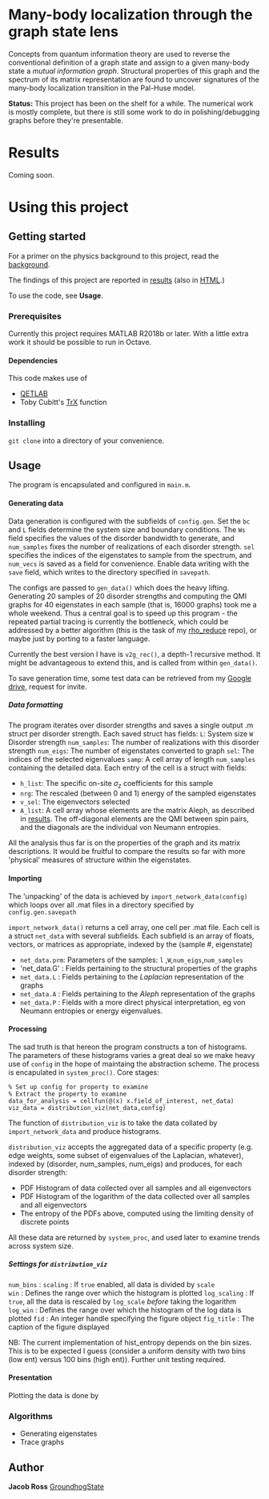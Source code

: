 # Many-body localization through the graph state lens

Concepts from quantum information theory are used to reverse the conventional definition of a graph state and assign to a given many-body state a *mutual information graph*. Structural properties of this graph and the spectrum of its matrix representation are found to uncover signatures of the many-body localization transition in the Pal-Huse model.

**Status:** This project has been on the shelf for a while. The numerical work is mostly complete, but there is still some work to do in polishing/debugging graphs before they're presentable. 

# Results

Coming soon.

# Using this project

## Getting started

For a primer on the physics background to this project, read the [background](ref/background.md).

The findings of this project are reported in [results](ref/results.md) (also in [HTML](ref/results.html).)

To use the code, see **Usage**.

### Prerequisites

Currently this project requires MATLAB R2018b or later. With a little extra work it should be possible to run in Octave.

#### Dependencies

This code makes use of
* [QETLAB](https://github.com/nathanieljohnston/QETLAB)
* Toby Cubitt's [TrX](http://www.dr-qubit.org/matlab/TrX.m) function  

### Installing

`git clone` into a directory of your convenience.

## Usage

The program is encapsulated and configured in `main.m`.

#### Generating data
Data generation is configured with the subfields of `config.gen`.
Set the `bc` and `L` fields determine the system size and boundary conditions.
The `Ws` field specifies the values of the disorder bandwidth to generate, and `num_samples` fixes the number of realizations of each disorder strength. `sel` specifies the indices of the eigenstates to sample from the spectrum, and `num_vecs` is saved as a field for convenience. Enable data writing with the `save` field, which writes to the directory specified in `savepath`.

The configs are passed to `gen_data()` which does the heavy lifting. Generating 20 samples of 20 disorder strengths and computing the QMI graphs for 40 eigenstates in each sample (that is, 16000 graphs) took me a whole weekend. Thus a central goal is to speed up this program - the repeated partial tracing is currently the bottleneck, which could be addressed by a better algorithm (this is the task of my [rho_reduce](https://github.com/groundhogstate/rho_reduce) repo), or maybe just by porting to a faster language.

Currently the best version I have is `v2g_rec()`, a depth-1 recursive method. It might be advantageous to extend this, and is called from within `gen_data()`.

To save generation time, some test data can be retrieved from my [Google drive](https://drive.google.com/open?id=1AL4ht4CKF_xUYg2D3hfJzdQP8q6KcRUO), request for invite.

##### Data formatting
The program iterates over disorder strengths and saves a single output .m struct per disorder strength. Each saved struct has fields:
`L`: System size
`W` Disorder strength
`num_samples`: The number of realizations with this disorder strength
`num_eigs`: The number of eigenstates converted to graph
`sel`: The indices of the selected eigenvalues
`samp`: A cell array of length `num_samples` containing the detailed data. Each entry of the cell is a struct with fields:
  * `h_list`: The specific on-site $\sigma_z$ coefficients for this sample
  * `nrg`: The rescaled (between 0 and 1) energy of the sampled eigenstates
  * `v_sel`: The eigenvectors selected
  * `A_list`: A cell array whose elements are the matrix Aleph, as described in [results](/ref/results.md). The off-diagonal elements are the QMI between spin pairs, and the diagonals are the individual von Neumann entropies.

All the analysis thus far is on the properties of the graph and its matrix descriptions. It would be fruitful to compare the results so far with more 'physical' measures of structure within the eigenstates.

#### Importing

The 'unpacking' of the data is achieved by `import_network_data(config)` which loops over all .mat files in a directory specified by `config.gen.savepath`

`import_network_data()` returns a cell array, one cell per .mat file. Each cell is a struct `net_data` with several subfields. Each subfield is an array of floats, vectors, or matrices as appropriate, indexed by the (sample #, eigenstate)
* `net_data.prm`: Parameters of the samples: `l` ,`W`,`num_eigs`,`num_samples`
* 'net_data.G' : Fields pertaining to the structural properties of the graphs
* `net_data.L` : Fields pertaining to the *Laplacian* representation of the graphs
* `net_data.A` : Fields pertaining to the *Aleph* representation of the graphs
* `net_data.P` : Fields with a more direct physical interpretation, eg von Neumann entropies or energy eigenvalues.

####  Processing

The sad truth is that hereon the program constructs a ton of histograms. The parameters of these histograms varies a great deal so we make heavy use of `config` in the hope of maintaing the abstraction scheme. The process is encapulated in `system_proc()`. Core stages:
```
% Set up config for property to examine
% Extract the property to examine
data_for_analysis = cellfun(@(x) x.field_of_interest, net_data)
viz_data = distribution_viz(net_data,config)
```
The function of `distribution_viz` is to take the data collated by `import_network_data` and produce histograms.

`distribution_viz` accepts the aggregated data of a specific property (e.g. edge weights, some subset of eigenvalues of the Laplacian, whatever), indexed by (disorder, num_samples, num_eigs) and produces, for each disorder strength:
* PDF Histogram of data collected over all samples and all eigenvectors
* PDF Histogram of the logarithm of the data collected over all samples and all eigenvectors
* The entropy of the PDFs above, computed using the limiting density of discrete points

All these data are returned by `system_proc`, and used later to examine trends across system size.

##### Settings for `distribution_viz`
`num_bins` :
`scaling` : If `true` enabled, all data is divided by `scale`  
`win` : Defines the range over which the histogram is plotted
`log_scaling` : If `true`, all the data is rescaled by `log_scale` *before* taking the logarithm
`log_win` :  Defines the range over which the histogram of the log data is plotted
`fid` : An integer handle specifying the figure object
`fig_title` :  The caption of the figure displayed

NB: The current implementation of hist_entropy depends on the bin sizes. This is to be expected I guess (consider a uniform density with two bins (low ent) versus 100 bins (high ent)). Further unit testing required.

#### Presentation

Plotting the data is done by

### Algorithms

* Generating eigenstates
* Trace graphs

## Author
**Jacob Ross** [GroundhogState](https://github.com/groundhogstate)
